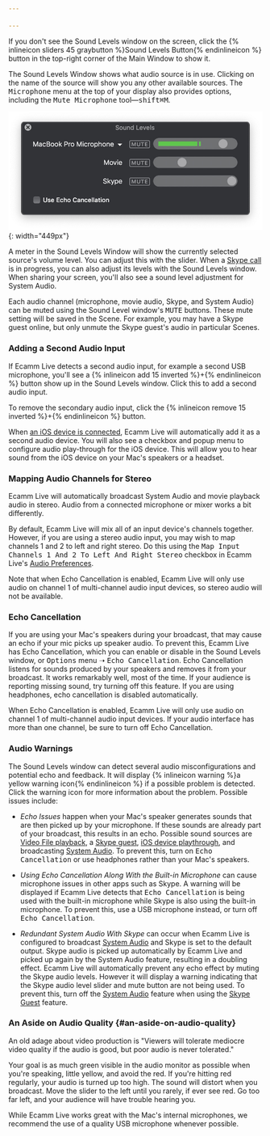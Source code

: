 ```yaml
---

---
```

If you don't see the Sound Levels window on the screen, click the {% inlineicon sliders 45 graybutton %}Sound Levels Button{% endinlineicon %} button in the top-right corner of the Main Window to show it.

The Sound Levels Window shows what audio source is in use. Clicking on the name of the source will show you any other available sources. The <samp>Microphone</samp> menu at the top of your display also provides options, including the <samp>Mute Microphone</samp> tool—<kbd>shift</kbd><kbd title="command">⌘</kbd><kbd>M</kbd>.

![Sound Levels Window](/assets/img/sound-levels.jpg "Sound Levels Window"){: width="449px"}

A meter in the Sound Levels Window will show the currently selected source's volume level. You can adjust this with the slider.  When a [Skype call](../008-remote-guests-via-skype) is in progress, you can also adjust its levels with the Sound Levels window. When sharing your screen, you'll also see a sound level adjustment for System Audio.

Each audio channel (microphone, movie audio, Skype, and System Audio) can be muted using the Sound Level window's <samp>MUTE</samp> buttons. These mute setting will be saved in the Scene. For example, you may have a Skype guest online, but only unmute the Skype guest's audio in particular Scenes.

### Adding a Second Audio Input

If Ecamm Live detects a second audio input, for example a second USB microphone, you'll see a {% inlineicon add 15 inverted %}+{% endinlineicon %} button show up in the Sound Levels window. Click this to add a second audio input. 

To remove the secondary audio input, click the {% inlineicon remove 15 inverted %}+{% endinlineicon %} button.

When [an iOS device is connected](../003-camera-mode/#broadcasting-your-ios-devices-screen), Ecamm Live will automatically add it as a second audio device. You will also see a checkbox and popup menu to configure audio play-through for the iOS device. This will allow you to hear sound from the iOS device on your Mac's speakers or a headset.

### Mapping Audio Channels for Stereo

Ecamm Live will automatically broadcast System Audio and movie playback audio in stereo. Audio from a connected microphone or mixer works a bit differently.

By default, Ecamm Live will mix all of an input device's channels together. However, if you are using a stereo audio input, you may wish to map channels 1 and 2 to left and right stereo. Do this using the <samp>Map Input Channels 1 And 2 To Left And Right Stereo</samp> checkbox in Ecamm Live's [Audio Preferences](../015-other-options/#audio-preferences).

Note that when Echo Cancellation is enabled, Ecamm Live will only use audio on channel 1 of multi-channel audio input devices, so stereo audio will not be available.

### Echo Cancellation

If you are using your Mac's speakers during your broadcast, that may cause an echo if your mic picks up speaker audio. To prevent this, Ecamm Live has Echo Cancellation, which you can enable or disable in the Sound Levels window, or <samp>Options</samp> menu ➝ <samp>Echo Cancellation</samp>. Echo Cancellation listens for sounds produced by your speakers and removes it from your broadcast. It works remarkably well, most of the time. If your audience is reporting missing sound, try turning off this feature. If you are using headphones, echo cancellation is disabled automatically.

When Echo Cancellation is enabled, Ecamm Live will only use audio on channel 1 of multi-channel audio input devices. If your audio interface has more than one channel, be sure to turn off Echo Cancellation.

### Audio Warnings

The Sound Levels window can detect several audio misconfigurations and potential echo and feedback. It will display {% inlineicon warning %}a yellow warning icon{% endinlineicon %} if a possible problem is detected. Click the warning icon for more information about the problem. Possible issues include:

* *Echo Issues* happen when your Mac's speaker generates sounds that are then picked up by your microphone. If these sounds are already part of your broadcast, this results in an echo. Possible sound sources are [Video File playback](../005-video-file-mode/), a [Skype guest](../008-remote-guests-via-skype/), [iOS device playthrough](#adding-a-second-audio-input), and broadcasting [System Audio](../004-screenshare-mode/#system-audio). To prevent this, turn on <samp>Echo Cancellation</samp> or use headphones rather than your Mac's speakers.

* *Using Echo Cancellation Along With the Built-in Microphone* can cause microphone issues in other apps such as Skype. A warning will be displayed if Ecamm Live detects that <samp>Echo Cancellation</samp> is being used with the built-in microphone while Skype is also using the built-in microphone.  To prevent this, use a USB microphone instead, or turn off <samp>Echo Cancellation</samp>.

* *Redundant System Audio With Skype* can occur when Ecamm Live is configured to broadcast [System Audio](../004-screenshare-mode/#system-audio) and Skype is set to the default output. Skype audio is picked up automatically by Ecamm Live and picked up again by the System Audio feature, resulting in a doubling effect. Ecamm Live will automatically prevent any echo effect by muting the Skype audio levels. However it will display a warning indicating that the Skype audio level slider and mute button are not being used. To prevent this, turn off the [System Audio](../004-screenshare-mode/#system-audio) feature when using the [Skype Guest](../008-remote-guests-via-skype/) feature. 


<aside class="notice" markdown="1">

### An Aside on Audio Quality {#an-aside-on-audio-quality}

An old adage about video production is "Viewers will tolerate mediocre video quality if the audio is good, but poor audio is never tolerated."

Your goal is as much green visible in the audio monitor as possible when you're speaking, little yellow, and avoid the red. If you're hitting red regularly, your audio is turned up too high. The sound will distort when you broadcast. Move the slider to the left until you rarely, if ever see red. Go too far left, and your audience will have trouble hearing you.

While Ecamm Live works great with the Mac's internal microphones, we recommend the use of a quality USB microphone whenever possible.

</aside>